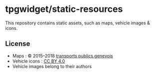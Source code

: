 # tpgwidget/static-resources

This repository contains static assets, such as maps, vehicle images & icons.

## License
- Maps : © 2015–2018 [transports publics genevois](https://www.tpg.ch/)
- Vehicle icons : [CC BY 4.0](https://creativecommons.org/licenses/by/4.0/deed.en)
- Vehicle images belong to their authors
